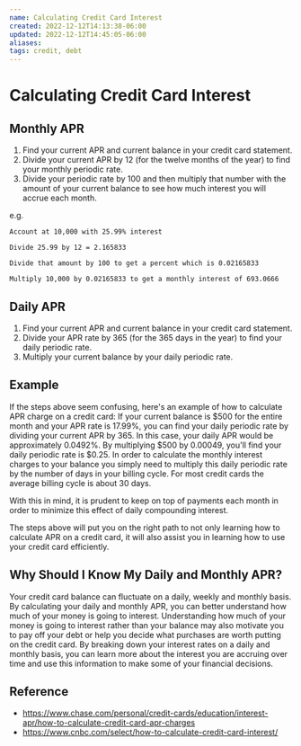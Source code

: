 ```yaml
---
name: Calculating Credit Card Interest
created: 2022-12-12T14:13:38-06:00
updated: 2022-12-12T14:45:05-06:00
aliases: 
tags: credit, debt
---
```

# Calculating Credit Card Interest

## Monthly APR

1. Find your current APR and current balance in your credit card statement.
2. Divide your current APR by 12 (for the twelve months of the year) to find your monthly periodic rate.
3. Divide your periodic rate by 100 and then multiply that number with the amount of your current balance to see how much interest you will accrue each month.

e.g.

```
Account at 10,000 with 25.99% interest

Divide 25.99 by 12 = 2.165833

Divide that amount by 100 to get a percent which is 0.02165833

Multiply 10,000 by 0.02165833 to get a monthly interest of 693.0666
```


## Daily APR

1. Find your current APR and current balance in your credit card statement.
2. Divide your APR rate by 365 (for the 365 days in the year) to find your daily periodic rate.
3. Multiply your current balance by your daily periodic rate.

## Example

If the steps above seem confusing, here's an example of how to calculate APR charge on a credit card:
If your current balance is $500 for the entire month and your APR rate is 17.99%, you can find your daily periodic rate by dividing your current APR by 365. In this case, your daily APR would be approximately 0.0492%. By multiplying $500 by 0.00049, you'll find your daily periodic rate is $0.25. In order to calculate the monthly interest charges to your balance you simply need to multiply this daily periodic rate by the number of days in your billing cycle. For most credit cards the average billing cycle is about 30 days.

With this in mind, it is prudent to keep on top of payments each month in order to minimize this effect of daily compounding interest.

The steps above will put you on the right path to not only learning how to calculate APR on a credit card, it will also assist you in learning how to use your credit card efficiently. 

## Why Should I Know My Daily and Monthly APR?

Your credit card balance can fluctuate on a daily, weekly and monthly basis. By calculating your daily and monthly APR, you can better understand how much of your money is going to interest. Understanding how much of your money is going to interest rather than your balance may also motivate you to pay off your debt or help you decide what purchases are worth putting on the credit card. By breaking down your interest rates on a daily and monthly basis, you can learn more about the interest you are accruing over time and use this information to make some of your financial decisions.

## Reference

- https://www.chase.com/personal/credit-cards/education/interest-apr/how-to-calculate-credit-card-apr-charges
- https://www.cnbc.com/select/how-to-calculate-credit-card-interest/
